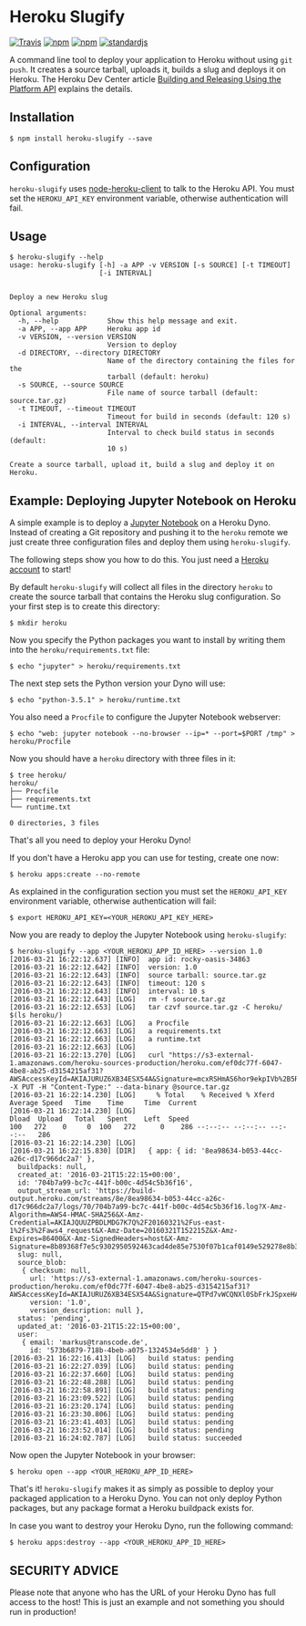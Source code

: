 # Heroku Slugify

[![Travis](https://img.shields.io/travis/rust-lang/heroku-slugify.svg)](https://travis-ci.org/keimlink/heroku-slugify)
[![npm](https://img.shields.io/npm/v/heroku-slugify.svg)](https://www.npmjs.com/package/heroku-slugify)
[![npm](https://img.shields.io/npm/l/heroku-slugify.svg)](https://www.npmjs.com/package/heroku-slugify)
[![standardjs](https://img.shields.io/badge/code%20style-standard-brightgreen.svg)](http://standardjs.com/)

A command line tool to deploy your application to Heroku without
using `git push`. It creates a source tarball, uploads it, builds a slug and
deploys it on Heroku. The Heroku Dev Center article
[Building and Releasing Using the Platform API](https://devcenter.heroku.com/articles/build-and-release-using-the-api) explains the details.

## Installation

    $ npm install heroku-slugify --save

## Configuration

`heroku-slugify` uses [node-heroku-client](https://github.com/heroku/node-heroku-client)
to talk to the Heroku API. You must set the `HEROKU_API_KEY` environment
variable, otherwise authentication will fail.

## Usage

    $ heroku-slugify --help
    usage: heroku-slugify [-h] -a APP -v VERSION [-s SOURCE] [-t TIMEOUT]
                          [-i INTERVAL]


    Deploy a new Heroku slug

    Optional arguments:
      -h, --help            Show this help message and exit.
      -a APP, --app APP     Heroku app id
      -v VERSION, --version VERSION
                            Version to deploy
      -d DIRECTORY, --directory DIRECTORY
                            Name of the directory containing the files for the
                            tarball (default: heroku)
      -s SOURCE, --source SOURCE
                            File name of source tarball (default: source.tar.gz)
      -t TIMEOUT, --timeout TIMEOUT
                            Timeout for build in seconds (default: 120 s)
      -i INTERVAL, --interval INTERVAL
                            Interval to check build status in seconds (default:
                            10 s)

    Create a source tarball, upload it, build a slug and deploy it on Heroku.

## Example: Deploying Jupyter Notebook on Heroku

A simple example is to deploy a [Jupyter Notebook](http://jupyter.readthedocs.org/)
on a Heroku Dyno. Instead of creating a Git repository and pushing it to the
`heroku` remote we just create three configuration files and deploy them using
`heroku-slugify`.

The following steps show you how to do this. You just need a
[Heroku account](https://signup.heroku.com/) to start!

By default `heroku-slugify` will collect all files in the directory `heroku` to
create the source tarball that contains the Heroku slug configuration. So your
first step is to create this directory:

    $ mkdir heroku

Now you specify the Python packages you want to install by writing them into the
`heroku/requirements.txt` file:

    $ echo "jupyter" > heroku/requirements.txt

The next step sets the Python version your Dyno will use:

    $ echo "python-3.5.1" > heroku/runtime.txt

You also need a `Procfile` to configure the Jupyter Notebook webserver:

    $ echo "web: jupyter notebook --no-browser --ip=* --port=$PORT /tmp" > heroku/Procfile

Now you should have a `heroku` directory with three files in it:

    $ tree heroku/
    heroku/
    ├── Procfile
    ├── requirements.txt
    └── runtime.txt

    0 directories, 3 files

That's all you need to deploy your Heroku Dyno!

If you don't have a Heroku app you can use for testing, create one now:

    $ heroku apps:create --no-remote

As explained in the configuration section you must set the `HEROKU_API_KEY`
environment variable, otherwise authentication will fail:

    $ export HEROKU_API_KEY=<YOUR_HEROKU_API_KEY_HERE>

Now you are ready to deploy the Jupyter Notebook using `heroku-slugify`:

    $ heroku-slugify --app <YOUR_HEROKU_APP_ID_HERE> --version 1.0
    [2016-03-21 16:22:12.637] [INFO]  app id: rocky-oasis-34863
    [2016-03-21 16:22:12.642] [INFO]  version: 1.0
    [2016-03-21 16:22:12.643] [INFO]  source tarball: source.tar.gz
    [2016-03-21 16:22:12.643] [INFO]  timeout: 120 s
    [2016-03-21 16:22:12.643] [INFO]  interval: 10 s
    [2016-03-21 16:22:12.643] [LOG]   rm -f source.tar.gz
    [2016-03-21 16:22:12.653] [LOG]   tar czvf source.tar.gz -C heroku/ $(ls heroku/)
    [2016-03-21 16:22:12.663] [LOG]   a Procfile
    [2016-03-21 16:22:12.663] [LOG]   a requirements.txt
    [2016-03-21 16:22:12.663] [LOG]   a runtime.txt
    [2016-03-21 16:22:12.663] [LOG]
    [2016-03-21 16:22:13.270] [LOG]   curl "https://s3-external-1.amazonaws.com/heroku-sources-production/heroku.com/ef0dc77f-6047-4be8-ab25-d3154215af31?AWSAccessKeyId=AKIAJURUZ6XB34ESX54A&Signature=mcxRSHmAS6hor9ekpIVb%2B5RDBBg%3D&Expires=1458577333" -X PUT -H "Content-Type:" --data-binary @source.tar.gz
    [2016-03-21 16:22:14.230] [LOG]     % Total    % Received % Xferd  Average Speed   Time    Time     Time  Current
    [2016-03-21 16:22:14.230] [LOG]                                    Dload  Upload   Total   Spent    Left  Speed
    100   272    0     0  100   272      0    286 --:--:-- --:--:-- --:--:--   286
    [2016-03-21 16:22:14.230] [LOG]
    [2016-03-21 16:22:15.830] [DIR]   { app: { id: '8ea98634-b053-44cc-a26c-d17c966dc2a7' },
      buildpacks: null,
      created_at: '2016-03-21T15:22:15+00:00',
      id: '704b7a99-bc7c-441f-b00c-4d54c5b36f16',
      output_stream_url: 'https://build-output.heroku.com/streams/8e/8ea98634-b053-44cc-a26c-d17c966dc2a7/logs/70/704b7a99-bc7c-441f-b00c-4d54c5b36f16.log?X-Amz-Algorithm=AWS4-HMAC-SHA256&X-Amz-Credential=AKIAJQUUZPBDLMDG7K7Q%2F20160321%2Fus-east-1%2Fs3%2Faws4_request&X-Amz-Date=20160321T152215Z&X-Amz-Expires=86400&X-Amz-SignedHeaders=host&X-Amz-Signature=8b89368f7e5c9302950592463cad4de85e7530f07b1caf0149e529278e8b3ca4',
      slug: null,
      source_blob:
       { checksum: null,
         url: 'https://s3-external-1.amazonaws.com/heroku-sources-production/heroku.com/ef0dc77f-6047-4be8-ab25-d3154215af31?AWSAccessKeyId=AKIAJURUZ6XB34ESX54A&Signature=QTPd7vWCQNXl0SbFrkJSpxeHAOk%3D&Expires=1458577333',
         version: '1.0',
         version_description: null },
      status: 'pending',
      updated_at: '2016-03-21T15:22:15+00:00',
      user:
       { email: 'markus@transcode.de',
         id: '573b6879-718b-4beb-a075-1324534e5dd8' } }
    [2016-03-21 16:22:16.413] [LOG]   build status: pending
    [2016-03-21 16:22:27.039] [LOG]   build status: pending
    [2016-03-21 16:22:37.660] [LOG]   build status: pending
    [2016-03-21 16:22:48.288] [LOG]   build status: pending
    [2016-03-21 16:22:58.891] [LOG]   build status: pending
    [2016-03-21 16:23:09.522] [LOG]   build status: pending
    [2016-03-21 16:23:20.174] [LOG]   build status: pending
    [2016-03-21 16:23:30.806] [LOG]   build status: pending
    [2016-03-21 16:23:41.403] [LOG]   build status: pending
    [2016-03-21 16:23:52.014] [LOG]   build status: pending
    [2016-03-21 16:24:02.787] [LOG]   build status: succeeded

Now open the Jupyter Notebook in your browser:

    $ heroku open --app <YOUR_HEROKU_APP_ID_HERE>

That's it! `heroku-slugify` makes it as simply as possible to deploy your
packaged application to a Heroku Dyno. You can not only deploy Python packages,
but any package format a Heroku buildpack exists for.

In case you want to destroy your Heroku Dyno, run the following command:

    $ heroku apps:destroy --app <YOUR_HEROKU_APP_ID_HERE>

## SECURITY ADVICE

Please note that anyone who has the URL of your Heroku Dyno has full access to
the host! This is just an example and not something you should run in
production!
